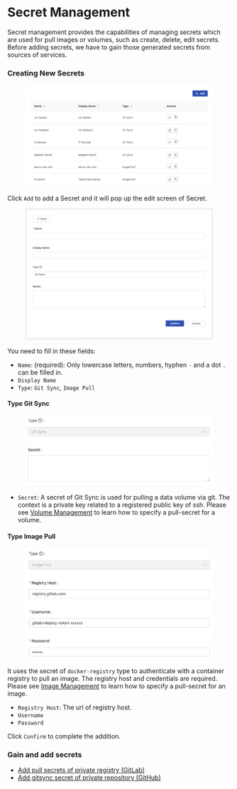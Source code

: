 # Secret Management

Secret management provides the capabilities of managing secrets which are used for pull images or volumes, such as create, delete, edit secrets. Before adding secrets, we have to gain those generated secrets from sources of services.

### Creating New Secrets

<figure><img src="../.gitbook/assets/v310_secret_add.png" alt=""><figcaption></figcaption></figure>

Click `Add` to add a Secret and it will pop up the edit screen of Secret.

<figure><img src="../.gitbook/assets/v310_secret_empty.png" alt=""><figcaption></figcaption></figure>

You need to fill in these fields:

* `Name`: (required): Only lowercase letters, numbers, hyphen `-` and a dot `.` can be filled in.
* `Display Name`
* `Type`: `Git Sync`, `Image Pull`

#### Type Git Sync

<figure><img src="../.gitbook/assets/v310_secret_git_sync.png" alt=""><figcaption></figcaption></figure>

* `Secret`: A secret of Git Sync is used for pulling a data volume via git. The context is a private key related to a registered public key of ssh. Please see [Volume Management](volume-management/) to learn how to specify a pull-secret for a volume.

#### Type Image Pull

<figure><img src="../.gitbook/assets/v310_secret_image_pull.png" alt=""><figcaption></figcaption></figure>

It uses the secret of `docker-registry` type to authenticate with a container registry to pull an image. The registry host and credentials are required. Please see [Image Management](image-management/) to learn how to specify a pull-secret for an image.

* `Registry Host`: The url of registry host.
* `Username`
* `Password`

Click `Confirm` to complete the addition.

### Gain and add secrets

* [Add pull secrets of private registry (GitLab)](admin-portal/pull-secret-for-gitlab.md)
* [Add gitsync secret of private repository (GitHub)](admin-portal/gitsync-secret-for-github.md)
